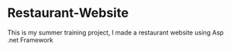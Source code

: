# Restaurant-Website
This is my summer training project, I made a restaurant website using Asp .net Framework
